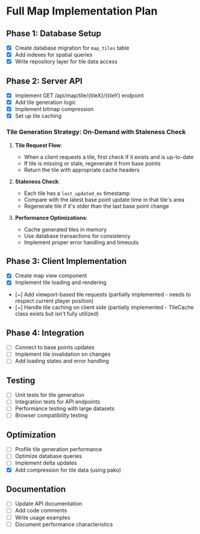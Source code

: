 # Full Map Implementation Plan

## Phase 1: Database Setup
- [x] Create database migration for `map_tiles` table
- [x] Add indexes for spatial queries
- [x] Write repository layer for tile data access

## Phase 2: Server API
- [x] Implement GET /api/map/tile/{tileX}/{tileY} endpoint
- [x] Add tile generation logic
- [x] Implement bitmap compression
- [x] Set up tile caching

### Tile Generation Strategy: On-Demand with Staleness Check
1. **Tile Request Flow**:
   - When a client requests a tile, first check if it exists and is up-to-date
   - If tile is missing or stale, regenerate it from base points
   - Return the tile with appropriate cache headers

2. **Staleness Check**:
   - Each tile has a `last_updated_ms` timestamp
   - Compare with the latest base point update time in that tile's area
   - Regenerate tile if it's older than the last base point change

3. **Performance Optimizations**:
   - Cache generated tiles in memory
   - Use database transactions for consistency
   - Implement proper error handling and timeouts

## Phase 3: Client Implementation
- [x] Create map view component
- [x] Implement tile loading and rendering
- [~] Add viewport-based tile requests (partially implemented - needs to respect current player position)
- [~] Handle tile caching on client side (partially implemented - TileCache class exists but isn't fully utilized)

## Phase 4: Integration
- [ ] Connect to base points updates
- [ ] Implement tile invalidation on changes
- [ ] Add loading states and error handling

## Testing
- [ ] Unit tests for tile generation
- [ ] Integration tests for API endpoints
- [ ] Performance testing with large datasets
- [ ] Browser compatibility testing

## Optimization
- [ ] Profile tile generation performance
- [ ] Optimize database queries
- [ ] Implement delta updates
- [x] Add compression for tile data (using pako)

## Documentation
- [ ] Update API documentation
- [ ] Add code comments
- [ ] Write usage examples
- [ ] Document performance characteristics
